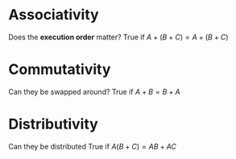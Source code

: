 # Associativity
Does the **execution order** matter?
True if $A+(B+C) = A+(B+C)$
# Commutativity
Can they be swapped around?
True if $A+B = B+A$
# Distributivity
Can they be distributed
True if $A(B+C) = AB+AC$

